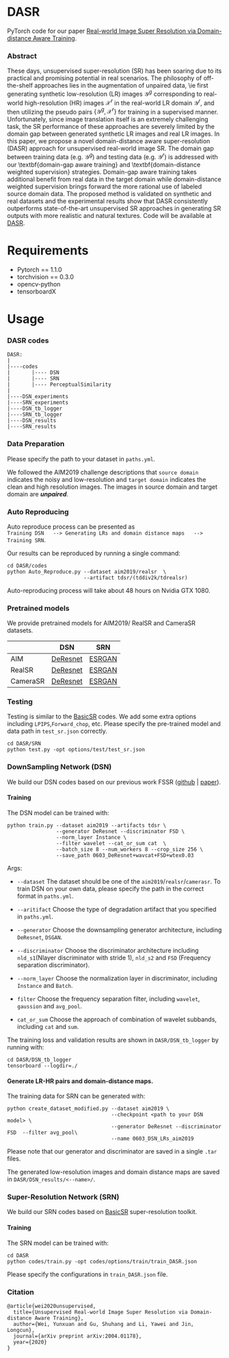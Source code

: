 # DASR
PyTorch code for our  paper [Real-world Image Super Resolution via 
Domain-distance Aware Training](https://arxiv.org/abs/2004.01178).


### Abstract
These days, unsupervised super-resolution (SR) has been soaring due to its practical and promising potential in real scenarios. The philosophy of off-the-shelf approaches lies in the augmentation of unpaired data, \ie  first generating synthetic low-resolution (LR) images $\mathcal{Y}^g$ corresponding to real-world high-resolution (HR) images $\mathcal{X}^r$ in the real-world LR domain $\mathcal{Y}^r$, and then utilizing the pseudo pairs $\{\mathcal{Y}^g, \mathcal{X}^r\}$ for training in a supervised manner. Unfortunately, since image translation itself is an extremely challenging task, the SR performance of these approaches are severely  limited by the domain gap between generated synthetic LR images and real LR images. In this paper, we propose a novel domain-distance aware super-resolution (DASR) approach for unsupervised real-world image SR. The domain gap between training data (e.g. $\mathcal{Y}^g$) and testing data (e.g. $\mathcal{Y}^r$) is addressed with our \textbf{domain-gap aware training} and \textbf{domain-distance weighted supervision} strategies. Domain-gap aware training takes additional benefit from real data in the target domain while domain-distance weighted supervision brings forward the more rational use of labeled source domain data. The proposed method is validated on synthetic and real datasets and the experimental results show that DASR consistently outperforms state-of-the-art unsupervised SR approaches in generating SR outputs with  more realistic and natural textures. Code will be available at [DASR](https://github.com/ShuhangGu/DASR).

# Requirements

- Pytorch == 1.1.0
- torchvision == 0.3.0
- opencv-python
- tensorboardX

# Usage
### DASR codes
```
DASR:
|
|----codes
|       |---- DSN
|       |---- SRN
|       |---- PerceptualSimilarity
|
|----DSN_experiments
|----SRN_experiments
|----DSN_tb_logger
|----SRN_tb_logger
|----DSN_results
|----SRN_results
```



### Data Preparation
Please specify the path to your dataset in `paths.yml`. 

We followed the AIM2019 challenge descriptions that `source domain` indicates the 
noisy and low-resolution and `target domain` indicates the clean 
and high resolution  images. The images in source domain and target domain
are ***unpaired***.

### Auto Reproducing
Auto reproduce process can be presented as  
`Training DSN   -->
Generating LRs and domain distance maps   -->  Training SRN`.

Our results can be reproduced by running a single command:
```
cd DASR/codes
python Auto_Reproduce.py --dataset aim2019/realsr  \
                         --artifact tdsr/(tddiv2k/tdrealsr)
```
Auto-reproducing process will take about 48 hours on Nvidia GTX 1080.

### Pretrained models
We provide pretrained models for AIM2019/ RealSR and CameraSR datasets.


| |DSN | SRN|
|---|:---:|:---:|
|AIM|[DeResnet](https://drive.google.com/file/d/1egzDbeL3UXeDwrjIapIL2HMtHEDImLSr/view?usp=sharing)|[ESRGAN](https://drive.google.com/file/d/1vOcFD1nfm9AVcU5xzFCnphMydCBPtYfZ/view?usp=sharing)|
|RealSR|[DeResnet](https://drive.google.com/file/d/1tbAgx0r50Y8aUrxbfcqCtT1sfSor8Jff/view?usp=sharing)|[ESRGAN](https://drive.google.com/file/d/1N9bGLoHrOl3WnWG5eQBWFdvvbLLP5zQM/view?usp=sharing)|
|CameraSR|[DeResnet]()|[ESRGAN](https://drive.google.com/file/d/1gk5YsbY_976ZU69eVq-bVkMbM2-LE5A8/view?usp=sharing)|


### Testing 

Testing is similar to the [BasicSR](https://github.com/xinntao/BasicSR) codes.
We add some extra options including `LPIPS`,`Forward_chop`, etc.
Please specify the pre-trained model and data path in
`test_sr.json` correctly.
```
cd DASR/SRN
python test.py -opt options/test/test_sr.json
```


### DownSampling Network (DSN)
We build our DSN codes based on our previous work 
FSSR ([github](https://github.com/ManuelFritsche/real-world-sr/tree/master/dsgan)
| [paper](https://arxiv.org/abs/1911.07850)).

#### Training
The DSN model can be trained with:
```
python train.py --dataset aim2019 --artifacts tdsr \
                --generator DeResnet --discriminator FSD \
                --norm_layer Instance \
                --filter wavelet --cat_or_sum cat  \
                --batch_size 8 --num_workers 8 --crop_size 256 \
                --save_path 0603_DeResnet+wavcat+FSD+wtex0.03
```
Args:

- `--dataset` The dataset should be one of the `aim2019`/`realsr`/`camerasr`.
To train DSN on your own data, please specify the path
in the correct format in `paths.yml`.

- `--aritifact` Choose the type of degradation artifact that you
specified in `paths.yml`.

- `--generator` Choose the downsampling generator architecture, including
`DeResnet`, `DSGAN`.

- `--discriminator` Choose the discriminator architecture including
`nld_s1`(Nlayer discriminator with stride 1), `nld_s2` and `FSD` (Frequency separation 
discriminator).

- `--norm_layer` Choose the normalization layer in discriminator, including 
`Instance` and `Batch`.

- `filter` Choose the frequency separation filter, including 
`wavelet`, `gaussion` and `avg_pool`.

- `cat_or_sum` Choose the approach of combination of wavelet subbands,
including  `cat` and `sum`.

The training loss and validation results are shown in `DASR/DSN_tb_logger`
by running with:
```
cd DASR/DSN_tb_logger
tensorboard --logdir=./
```


#### Generate LR-HR pairs and domain-distance maps.

The training data for SRN can be generated with:
```
python create_dataset_modified.py --dataset aim2019 \
                                  --checkpoint <path to your DSN model> \
                                  --generator DeResnet --discriminator FSD  --filter avg_pool\
                                  --name 0603_DSN_LRs_aim2019
```
Please note that our generator and discriminator are saved in a single
`.tar` files.

The generated low-resolution images and domain distance maps are 
saved in `DASR/DSN_results/<--name>/`.


### Super-Resolution Network (SRN)
We build our SRN codes based on [BasicSR](https://github.com/xinntao/BasicSR) 
super-resolution toolkit.

#### Training
The SRN model can be trained with:
```
cd DASR
python codes/train.py -opt codes/options/train/train_DASR.json
```
Please specify the configurations in `train_DASR.json` file.



### Citation
```
@article{wei2020unsupervised,
  title={Unsupervised Real-world Image Super Resolution via Domain-distance Aware Training},
  author={Wei, Yunxuan and Gu, Shuhang and Li, Yawei and Jin, Longcun},
  journal={arXiv preprint arXiv:2004.01178},
  year={2020}
}
```
